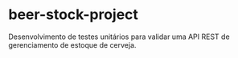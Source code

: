 # beer-stock-project
Desenvolvimento de testes unitários para validar uma API REST de gerenciamento de estoque de cerveja.
